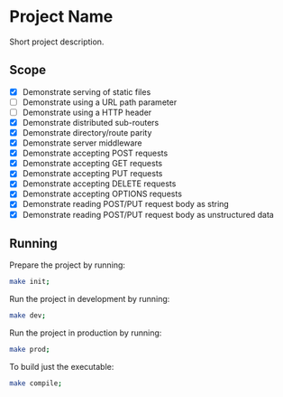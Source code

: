 # Project Name
Short project description.

## Scope
- [x] Demonstrate serving of static files
- [ ] Demonstrate using a URL path parameter
- [ ] Demonstrate using a HTTP header
- [x] Demonstrate distributed sub-routers
- [x] Demonstrate directory/route parity
- [x] Demonstrate server middleware
- [x] Demonstrate accepting POST requests
- [x] Demonstrate accepting GET requests
- [x] Demonstrate accepting PUT requests
- [x] Demonstrate accepting DELETE requests
- [x] Demonstrate accepting OPTIONS requests
- [x] Demonstrate reading POST/PUT request body as string
- [x] Demonstrate reading POST/PUT request body as unstructured data

## Running
Prepare the project by running:

```bash
make init;
```

Run the project in development by running:

```bash
make dev;
```

Run the project in production by running:

```bash
make prod;
```

To build just the executable:

```bash
make compile;
```
